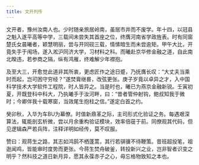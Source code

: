```yaml
---
title: 文开列传
---
```


文开者，豫州汝南人也。少时随亲旅居岭南，虽居市井而不废学。年十四，以冠县之魁入遂平高等中学，三载间未尝失其首座之位，终膺河南省学政旌表。时有同窗楚氏女晨曦者，颖慧明丽，尝与开同砚三载，情愫暗生而未尝逾矩。甲午大比，开竟失手于闱场，遂入淞沪同济大学，习材料之科。而曦赴京华修金融之道，自此南北暌违，若参商之隔，纵有鸿雁，终难解少年襟抱。

及至大三，开愈觉此道非其所衷，更虑匠作之途日蹙，乃抚膺长叹：“大丈夫当乘时而起，岂可困守穷经？”遂焚膏继晷，改弦更张。庚子岁竟以卓异之才，入中国科学技术大学软件工程院，时人皆异之。当是时也，曦已为燕京金融新锐。壬寅初夏，开既登科中科大，乃执曦手于汝河畔，曰：“昔者管仲射钩，鲍叔知我于微时；今卿伴我十载寒窗，当效尾生抱柱之信。”遂定白首之约。

癸卯秋，入华为车BU为幕僚。时值新鼎革之际，主司形式化验证之务。每遇艰深算法，辄能剖玄析微，尝以月余重构验证模块，效率倍蓰于前。同僚观其代码，但见逻辑森严若兵阵，注释详明如经传，莫不叹服。

赞曰：观蒋生之路，其志如鸿鹄不栖蓬蒿，其行若骐骥不待鞭策。昔班超投笔，祖逖闻鸡，皆能审时度势而更张。今蒋生焚舟破釜，转投新兴之业，岂非智者识变之明乎？然科技之道日新月异，愿其永葆赤子之心，毋忘格物致知之本也。
